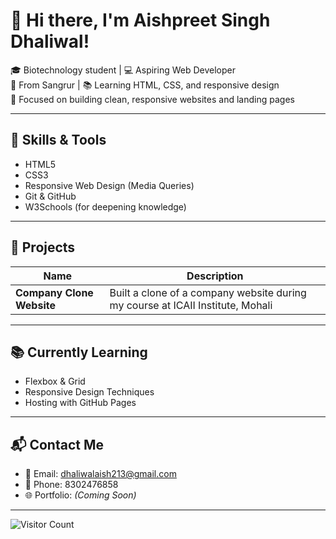 # 👋 Hi there, I'm Aishpreet Singh Dhaliwal!

🎓 Biotechnology student | 💻 Aspiring Web Developer  
📍 From Sangrur | 📚 Learning HTML, CSS, and responsive design  
🎯 Focused on building clean, responsive websites and landing pages

---

## 🚀 Skills & Tools

- HTML5  
- CSS3  
- Responsive Web Design (Media Queries)  
- Git & GitHub  
- W3Schools (for deepening knowledge)

---

## 📘 Projects

| Name | Description |
|------|-------------|
| **Company Clone Website** | Built a clone of a company website during my course at ICAII Institute, Mohali |

---

## 📚 Currently Learning

- Flexbox & Grid
- Responsive Design Techniques
- Hosting with GitHub Pages

---

## 📬 Contact Me

- 📧 Email: dhaliwalaish213@gmail.com  
- 📱 Phone: 8302476858  
- 🌐 Portfolio: *(Coming Soon)*

---

![Visitor Count](https://komarev.com/ghpvc/?username=aishdhaliwal&label=Profile%20views&color=0e75b6&style=flat)


